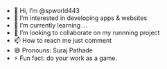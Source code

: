 - 👋 Hi, I’m @spworld443
- 👀 I’m interested in developing apps & websites
- 🌱 I’m currently learning ...
- 💞️ I’m looking to collaborate on my runnning project
- 📫 How to reach me just comment
- 😄 Pronouns: Suraj Pathade
- ⚡ Fun fact: do your work as a game.

<!---
spworld443/spworld443 is a ✨ special ✨ repository because its `README.md` (this file) appears on your GitHub profile.
You can click the Preview link to take a look at your changes.
--->
